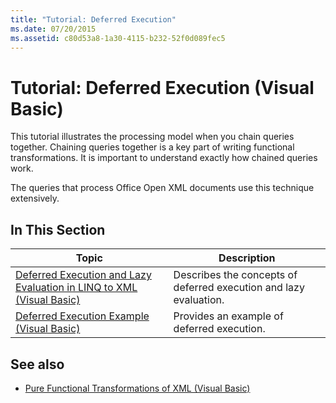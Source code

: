 ```yaml
---
title: "Tutorial: Deferred Execution"
ms.date: 07/20/2015
ms.assetid: c80d53a8-1a30-4115-b232-52f0d089fec5
---
```

# Tutorial: Deferred Execution (Visual Basic)
This tutorial illustrates the processing model when you chain queries together. Chaining queries together is a key part of writing functional transformations. It is important to understand exactly how chained queries work.  
  
 The queries that process Office Open XML documents use this technique extensively.  
  
## In This Section  
  
|Topic|Description|  
|-----------|-----------------|  
|[Deferred Execution and Lazy Evaluation in LINQ to XML (Visual Basic)](../../../../visual-basic/programming-guide/concepts/linq/deferred-execution-and-lazy-evaluation-in-linq-to-xml.md)|Describes the concepts of deferred execution and lazy evaluation.|  
|[Deferred Execution Example (Visual Basic)](../../../../visual-basic/programming-guide/concepts/linq/deferred-execution-example.md)|Provides an example of deferred execution.|  
  
## See also

- [Pure Functional Transformations of XML (Visual Basic)](../../../../visual-basic/programming-guide/concepts/linq/pure-functional-transformations-of-xml.md)
